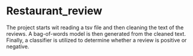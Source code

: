 # Restaurant_review
The project starts wit reading a tsv file and then cleaning the text of the reviews.
A bag-of-words model is then generated from the cleaned text. Finally, a classifier is utilized to determine whether a review is positive or negative.
